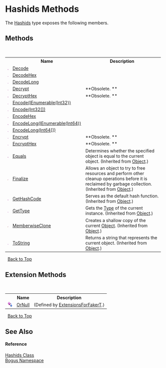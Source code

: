 # Hashids Methods
 

The <a href="T_Bogus_Hashids">Hashids</a> type exposes the following members.


## Methods
&nbsp;<table><tr><th></th><th>Name</th><th>Description</th></tr><tr><td>![Public method](media/pubmethod.gif "Public method")</td><td><a href="M_Bogus_Hashids_Decode">Decode</a></td><td /></tr><tr><td>![Public method](media/pubmethod.gif "Public method")</td><td><a href="M_Bogus_Hashids_DecodeHex">DecodeHex</a></td><td /></tr><tr><td>![Public method](media/pubmethod.gif "Public method")</td><td><a href="M_Bogus_Hashids_DecodeLong">DecodeLong</a></td><td /></tr><tr><td>![Public method](media/pubmethod.gif "Public method")</td><td><a href="M_Bogus_Hashids_Decrypt">Decrypt</a></td><td> **Obsolete. **</td></tr><tr><td>![Public method](media/pubmethod.gif "Public method")</td><td><a href="M_Bogus_Hashids_DecryptHex">DecryptHex</a></td><td> **Obsolete. **</td></tr><tr><td>![Public method](media/pubmethod.gif "Public method")</td><td><a href="M_Bogus_Hashids_Encode">Encode(IEnumerable(Int32))</a></td><td /></tr><tr><td>![Public method](media/pubmethod.gif "Public method")</td><td><a href="M_Bogus_Hashids_Encode_1">Encode(Int32[])</a></td><td /></tr><tr><td>![Public method](media/pubmethod.gif "Public method")</td><td><a href="M_Bogus_Hashids_EncodeHex">EncodeHex</a></td><td /></tr><tr><td>![Public method](media/pubmethod.gif "Public method")</td><td><a href="M_Bogus_Hashids_EncodeLong">EncodeLong(IEnumerable(Int64))</a></td><td /></tr><tr><td>![Public method](media/pubmethod.gif "Public method")</td><td><a href="M_Bogus_Hashids_EncodeLong_1">EncodeLong(Int64[])</a></td><td /></tr><tr><td>![Public method](media/pubmethod.gif "Public method")</td><td><a href="M_Bogus_Hashids_Encrypt">Encrypt</a></td><td> **Obsolete. **</td></tr><tr><td>![Public method](media/pubmethod.gif "Public method")</td><td><a href="M_Bogus_Hashids_EncryptHex">EncryptHex</a></td><td> **Obsolete. **</td></tr><tr><td>![Public method](media/pubmethod.gif "Public method")</td><td><a href="http://msdn2.microsoft.com/en-us/library/bsc2ak47" target="_blank">Equals</a></td><td>
Determines whether the specified object is equal to the current object.
 (Inherited from <a href="http://msdn2.microsoft.com/en-us/library/e5kfa45b" target="_blank">Object</a>.)</td></tr><tr><td>![Protected method](media/protmethod.gif "Protected method")</td><td><a href="http://msdn2.microsoft.com/en-us/library/4k87zsw7" target="_blank">Finalize</a></td><td>
Allows an object to try to free resources and perform other cleanup operations before it is reclaimed by garbage collection.
 (Inherited from <a href="http://msdn2.microsoft.com/en-us/library/e5kfa45b" target="_blank">Object</a>.)</td></tr><tr><td>![Public method](media/pubmethod.gif "Public method")</td><td><a href="http://msdn2.microsoft.com/en-us/library/zdee4b3y" target="_blank">GetHashCode</a></td><td>
Serves as the default hash function.
 (Inherited from <a href="http://msdn2.microsoft.com/en-us/library/e5kfa45b" target="_blank">Object</a>.)</td></tr><tr><td>![Public method](media/pubmethod.gif "Public method")</td><td><a href="http://msdn2.microsoft.com/en-us/library/dfwy45w9" target="_blank">GetType</a></td><td>
Gets the <a href="http://msdn2.microsoft.com/en-us/library/42892f65" target="_blank">Type</a> of the current instance.
 (Inherited from <a href="http://msdn2.microsoft.com/en-us/library/e5kfa45b" target="_blank">Object</a>.)</td></tr><tr><td>![Protected method](media/protmethod.gif "Protected method")</td><td><a href="http://msdn2.microsoft.com/en-us/library/57ctke0a" target="_blank">MemberwiseClone</a></td><td>
Creates a shallow copy of the current <a href="http://msdn2.microsoft.com/en-us/library/e5kfa45b" target="_blank">Object</a>.
 (Inherited from <a href="http://msdn2.microsoft.com/en-us/library/e5kfa45b" target="_blank">Object</a>.)</td></tr><tr><td>![Public method](media/pubmethod.gif "Public method")</td><td><a href="http://msdn2.microsoft.com/en-us/library/7bxwbwt2" target="_blank">ToString</a></td><td>
Returns a string that represents the current object.
 (Inherited from <a href="http://msdn2.microsoft.com/en-us/library/e5kfa45b" target="_blank">Object</a>.)</td></tr></table>&nbsp;
<a href="#hashids-methods">Back to Top</a>

## Extension Methods
&nbsp;<table><tr><th></th><th>Name</th><th>Description</th></tr><tr><td>![Public Extension Method](media/pubextension.gif "Public Extension Method")</td><td><a href="M_Bogus_Extensions_ExtensionsForFakerT_OrNull">OrNull</a></td><td> (Defined by <a href="T_Bogus_Extensions_ExtensionsForFakerT">ExtensionsForFakerT</a>.)</td></tr></table>&nbsp;
<a href="#hashids-methods">Back to Top</a>

## See Also


#### Reference
<a href="T_Bogus_Hashids">Hashids Class</a><br /><a href="N_Bogus">Bogus Namespace</a><br />